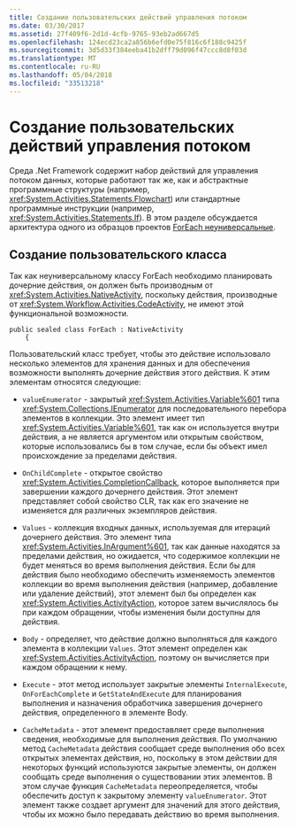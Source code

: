 ```yaml
---
title: Создание пользовательских действий управления потоком
ms.date: 03/30/2017
ms.assetid: 27f409f6-2d1d-4cfb-9765-93eb2ad667d5
ms.openlocfilehash: 124ecd23ca2a856b6efd0e75f816c6f188c9425f
ms.sourcegitcommit: 3d5d33f384eeba41b2dff79d096f47ccc8d8f03d
ms.translationtype: MT
ms.contentlocale: ru-RU
ms.lasthandoff: 05/04/2018
ms.locfileid: "33513218"
---
```

# <a name="creating-custom-flow-control-activities"></a>Создание пользовательских действий управления потоком
Среда .Net Framework содержит набор действий для управления потоком данных, которые работают так же, как и абстрактные программные структуры (например, <xref:System.Activities.Statements.Flowchart>) или стандартные программные инструкции (например, <xref:System.Activities.Statements.If>). В этом разделе обсуждается архитектура одного из образцов проектов [ForEach неуниверсальные](../../../docs/framework/windows-workflow-foundation/samples/non-generic-foreach.md).  
  
## <a name="creating-the-custom-class"></a>Создание пользовательского класса  
 Так как неуниверсальному классу ForEach необходимо планировать дочерние действия, он должен быть производным от <xref:System.Activities.NativeActivity>, поскольку действия, производные от <xref:System.Workflow.Activities.CodeActivity>, не имеют этой функциональной возможности.  
  
```  
public sealed class ForEach : NativeActivity  
    {  
```  
  
 Пользовательский класс требует, чтобы это действие использовало несколько элементов для хранения данных и для обеспечения возможности выполнять дочерние действия этого действия. К этим элементам относятся следующие:  
  
-   `valueEnumerator` - закрытый <xref:System.Activities.Variable%601> типа <xref:System.Collections.IEnumerator> для последовательного перебора элементов в коллекции. Это элемент имеет тип <xref:System.Activities.Variable%601>, так как он используется внутри действия, а не является аргументом или открытым свойством, которые использовались бы в том случае, если бы объект имел происхождение за пределами действия.  
  
-   `OnChildComplete` - открытое свойство <xref:System.Activities.CompletionCallback>, которое выполняется при завершении каждого дочернего действия. Этот элемент представляет собой свойство CLR, так как его значение не изменяется для различных экземпляров действия.  
  
-   `Values` - коллекция входных данных, используемая для итераций дочернего действия. Это элемент типа <xref:System.Activities.InArgument%601>, так как данные находятся за пределами действия, но ожидается, что содержимое коллекции не будет меняться во время выполнения действия. Если бы для действия было необходимо обеспечить изменяемость элементов коллекции во время выполнения действия (например, добавление или удаление действий), этот элемент был бы определен как <xref:System.Activities.ActivityAction>, которое затем вычислялось бы при каждом обращении, чтобы изменения были доступны для действия.  
  
-   `Body` - определяет, что действие должно выполняться для каждого элемента в коллекции `Values`. Этот элемент определен как <xref:System.Activities.ActivityAction>, поэтому он вычисляется при каждом обращении к нему.  
  
-   `Execute` - этот метод использует закрытые элементы `InternalExecute`, `OnForEachComplete` и `GetStateAndExecute` для планирования выполнения и назначения обработчика завершения дочернего действия, определенного в элементе Body.  
  
-   `CacheMetadata` - этот элемент предоставляет среде выполнения сведения, необходимые для выполнения действия. По умолчанию метод `CacheMetadata` действия сообщает среде выполнения обо всех открытых элементах действия, но, поскольку в этом действии для некоторых функций используются закрытые элементы, он должен сообщать среде выполнения о существовании этих элементов. В этом случае функция `CacheMetadata` переопределяется, чтобы обеспечить доступ к закрытому элементу `valueEnumerator`. Этот элемент также создает аргумент для значений для этого действия, чтобы их можно было передавать действию во время выполнения.
